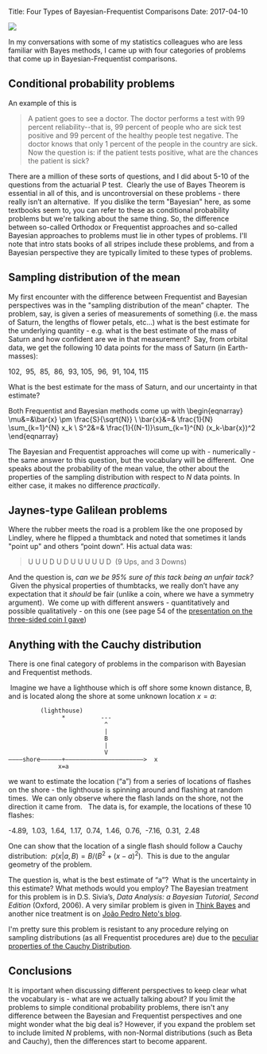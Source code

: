 Title: Four Types of Bayesian-Frequentist Comparisons
Date: 2017-04-10

<img src="images/ocean-water-1149661_960_720.jpg">

In my conversations with some of my statistics colleagues who are less familiar with Bayes methods, I came up with four categories of problems that come up in Bayesian-Frequentist comparisons.

## Conditional probability problems

An example of this is

>A patient goes to see a doctor. The doctor performs a test with 99 percent reliability--that is, 99 percent of people who are sick test positive and 99 percent of the healthy people test negative. The doctor knows that only 1 percent of the people in the country are sick. Now the question is: if the patient tests positive, what are the chances the patient is sick?

There are a million of these sorts of questions, and I did about 5-10 of the questions from the actuarial P test.  Clearly the use of Bayes Theorem is essential in all of this, and is uncontroversial on these problems - there really isn’t an alternative.  If you dislike the term "Bayesian" here, as some textbooks seem to, you can refer to these as conditional probability problems but we're talking about the same thing.  So, the difference between so-called Orthodox or Frequentist approaches and so-called Bayesian approaches to problems must lie in other types of problems.  I'll note that intro stats books of all stripes include these problems, and from a Bayesian perspective they are typically limited to these types of problems.

## Sampling distribution of the mean

My first encounter with the difference between Frequentist and Bayesian perspectives was in the "sampling distribution of the mean” chapter.  The problem, say, is given a series of measurements of something (i.e. the mass of Saturn, the lengths of flower petals, etc…) what is the best estimate for the underlying quantity - e.g. what is the best estimate of the mass of Saturn and how confident are we in that measurement?  Say, from orbital data, we get the following 10 data points for the mass of Saturn (in Earth-masses):

102,  95,  85,  86,  93, 105,  96,  91, 104, 115

What is the best estimate for the mass of Saturn, and our uncertainty in that estimate?

Both Frequentist and Bayesian methods come up with
\begin{eqnarray}
\mu&=&\bar{x} \pm \frac{S}{\sqrt{N}} \\
\bar{x}&=& \frac{1}{N} \sum_{k=1}^{N} x_k \\
S^2&=& \frac{1}{(N-1)}\sum_{k=1}^{N} (x_k-\bar{x})^2
\end{eqnarray}

The Bayesian and Frequentist approaches will come up with - numerically - the same answer to this question, but the vocabulary will be different.  One speaks about the probability of the mean value, the other about the properties of the sampling distribution with respect to $N$ data points.  In either case, it makes no difference *practically*.

## Jaynes-type Galilean problems

Where the rubber meets the road is a problem like the one proposed by Lindley, where he flipped a thumbtack and noted that sometimes it lands "point up" and others “point down”. His actual data was:

>U U U D U D U U U U U D  (9 Ups, and 3 Downs)

And the question is, *can we be 95% sure of this tack being an unfair tack?*  Given the physical properties of thumbtacks, we really don’t have any expectation that it *should* be fair (unlike a coin, where we have a symmetry argument).  We come up with different answers - quantitatively and possible qualitatively - on this one (see page 54 of the [presentation on the three-sided coin I gave](http://web.bryant.edu/~bblais/pdf/pres_011407.pdf))

## Anything with the Cauchy distribution

There is one final category of problems in the comparison with Bayesian and Frequentist methods. 

  Imagine we have a lighthouse which is off shore some known distance, B, and is located along the shore at some unknown location $x=a$:

             (lighthouse)
                   *          ---
                               ^
                               |
                               B
                               |
                               V
    ————shore——————+——————————————————————>  x
                  x=a

we want to estimate the location (“a”) from a series of locations of flashes on the shore - the lighthouse is spinning around and flashing at random times.  We can only observe where the flash lands on the shore, not the direction it came from.   The data is, for example, the locations of these 10 flashes:

-4.89,  1.03,  1.64,  1.17,  0.74,  1.46,  0.76,  -7.16,  0.31,  2.48

One can show that the location of a single flash should follow a Cauchy distribution:  $p(x|a,B) = B/(B^2 + (x-a)^2)$.  This is due to the angular geometry of the problem.

The question is, what is the best estimate of “a”?  What is the uncertainty in this estimate? What methods would you employ?  The Bayesian treatment for this problem is in D.S. Sivia’s, *Data Analysis: a Bayesian Tutorial, Second Edition* (Oxford, 2006).  A very similar problem is given in [Think Bayes](http://www.greenteapress.com/thinkbayes/html/thinkbayes010.html) and another nice treatment is on [João Pedro Neto's blog](http://www.di.fc.ul.pt/~jpn/r/bugs/lighthouse.html).

I'm pretty sure this problem is resistant to any procedure relying on sampling distributions (as all Frequentist procedures are) due to the [peculiar properties of the Cauchy Distribution](https://en.wikipedia.org/wiki/Cauchy_distribution).

## Conclusions

It is important when discussing different perspectives to keep clear what the vocabulary is - what are we actually talking about?  If you limit the problems to simple conditional probability problems, there isn't any difference between the Bayesian and Frequentist perspectives and one might wonder what the big deal is?  However, if you expand the problem set to include limited $N$ problems, with non-Normal distributions (such as Beta and Cauchy), then the differences start to become apparent.  


